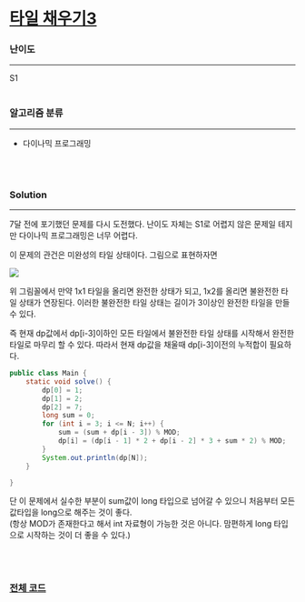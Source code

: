 # [타일 채우기3](https://www.acmicpc.net/problem/14852)

### 난이도

***
S1
<br><br>

### 알고리즘 분류

***

* 다이나믹 프로그래밍

<br><br>

### Solution

***

7달 전에 포기했던 문제를 다시 도전했다. 난이도 자체는 S1로 어렵지 않은 문제일 테지만 다이나믹 프로그래밍은 너무 어렵다.

이 문제의 관건은 미완성의 타일 상태이다. 그림으로 표현하자면

![](https://i.ibb.co/HGC9PB5/bandicam-2021-08-01-13-57-24-770.jpg)

위 그림꼴에서 만약 1x1 타일을 올리면 완전한 상태가 되고, 1x2를 올리면 불완전한 타일 상태가 연장된다. 이러한 불완전한 타일 상태는 길이가 3이상인 완전한 타일을 만들 수 있다.

즉 현재 dp값에서 dp[i-3]이하인 모든 타일에서 불완전한 타일 상태를 시작해서 완전한 타일로 마무리 할 수 있다. 따라서 현재 dp값을 채울때 dp[i-3]이전의 누적합이 필요하다.

```java
public class Main {
    static void solve() {
        dp[0] = 1;
        dp[1] = 2;
        dp[2] = 7;
        long sum = 0;
        for (int i = 3; i <= N; i++) {
            sum = (sum + dp[i - 3]) % MOD;
            dp[i] = (dp[i - 1] * 2 + dp[i - 2] * 3 + sum * 2) % MOD;
        }
        System.out.println(dp[N]);
    }

}
```

단 이 문제에서 실수한 부분이 sum값이 long 타입으로 넘어갈 수 있으니 처음부터 모든 값타입을 long으로 해주는 것이 좋다.       
(항상 MOD가 존재한다고 해서 int 자료형이 가능한 것은 아니다. 맘편하게 long 타입으로 시작하는 것이 더 좋을 수 있다.)

<br><br>

### [전체 코드](https://github.com/Jungmin-Seo0527/CodingTest/blob/main/src/dp/BOJ14852_타일_채우기3.java)
